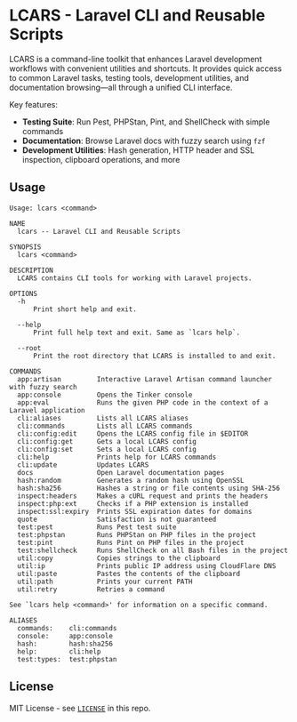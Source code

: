 # LCARS - Laravel CLI and Reusable Scripts

LCARS is a command-line toolkit that enhances Laravel development workflows
with convenient utilities and shortcuts. It provides quick access to common
Laravel tasks, testing tools, development utilities, and documentation
browsing—all through a unified CLI interface.

Key features:

- **Testing Suite**: Run Pest, PHPStan, Pint, and ShellCheck with simple
  commands
- **Documentation**: Browse Laravel docs with fuzzy search using `fzf`
- **Development Utilities**: Hash generation, HTTP header and SSL inspection,
  clipboard operations, and more

## Usage

```
Usage: lcars <command>

NAME
  lcars -- Laravel CLI and Reusable Scripts

SYNOPSIS
  lcars <command>

DESCRIPTION
  LCARS contains CLI tools for working with Laravel projects.

OPTIONS
  -h
      Print short help and exit.

  --help
      Print full help text and exit. Same as `lcars help`.

  --root
      Print the root directory that LCARS is installed to and exit.

COMMANDS
  app:artisan         Interactive Laravel Artisan command launcher with fuzzy search
  app:console         Opens the Tinker console
  app:eval            Runs the given PHP code in the context of a Laravel application
  cli:aliases         Lists all LCARS aliases
  cli:commands        Lists all LCARS commands
  cli:config:edit     Opens the LCARS config file in $EDITOR
  cli:config:get      Gets a local LCARS config
  cli:config:set      Sets a local LCARS config
  cli:help            Prints help for LCARS commands
  cli:update          Updates LCARS
  docs                Open Laravel documentation pages
  hash:random         Generates a random hash using OpenSSL
  hash:sha256         Hashes a string or file contents using SHA-256
  inspect:headers     Makes a cURL request and prints the headers
  inspect:php:ext     Checks if a PHP extension is installed
  inspect:ssl:expiry  Prints SSL expiration dates for domains
  quote               Satisfaction is not guaranteed
  test:pest           Runs Pest test suite
  test:phpstan        Runs PHPStan on PHP files in the project
  test:pint           Runs Pint on PHP files in the project
  test:shellcheck     Runs ShellCheck on all Bash files in the project
  util:copy           Copies strings to the clipboard
  util:ip             Prints public IP address using CloudFlare DNS
  util:paste          Pastes the contents of the clipboard
  util:path           Prints your current PATH
  util:retry          Retries a command

See `lcars help <command>' for information on a specific command.

ALIASES
  commands:    cli:commands
  console:     app:console
  hash:        hash:sha256
  help:        cli:help
  test:types:  test:phpstan
```

## License

MIT License - see [`LICENSE`](./LICENSE) in this repo.
